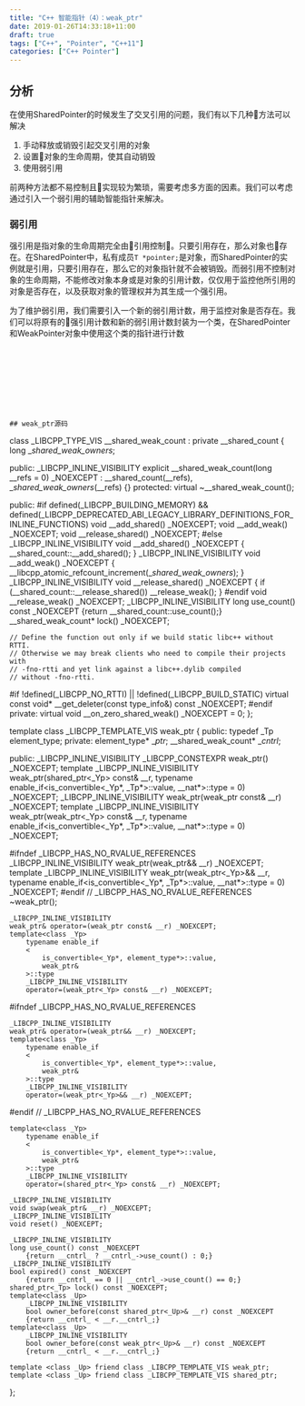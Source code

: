 ```yaml
---
title: "C++ 智能指针（4）：weak_ptr"
date: 2019-01-26T14:33:18+11:00
draft: true
tags: ["C++", "Pointer", "C++11"]
categories: ["C++ Pointer"]
---
```

## 分析

在使用SharedPointer的时候发生了交叉引用的问题，我们有以下几种方法可以解决

1. 手动释放或销毁引起交叉引用的对象
2. 设置对象的生命周期，使其自动销毁
3. 使用弱引用

前两种方法都不易控制且实现较为繁琐，需要考虑多方面的因素。我们可以考虑通过引入一个弱引用的辅助智能指针来解决。

### 弱引用

强引用是指对象的生命周期完全由引用控制。只要引用存在，那么对象也存在。在SharedPointer中，私有成员```T *pointer;```是对象，而SharedPointer的实例就是引用，只要引用存在，那么它的对象指针就不会被销毁。而弱引用不控制对象的生命周期，不能修改对象本身或是对象的引用计数，仅仅用于监控他所引用的对象是否存在，以及获取对象的管理权并为其生成一个强引用。

为了维护弱引用，我们需要引入一个新的弱引用计数，用于监控对象是否存在。我们可以将原有的强引用计数和新的弱引用计数封装为一个类，在SharedPointer和WeakPointer对象中使用这个类的指针进行计数
```









## weak_ptr源码
```
class _LIBCPP_TYPE_VIS __shared_weak_count
    : private __shared_count
{
    long __shared_weak_owners_;

public:
    _LIBCPP_INLINE_VISIBILITY
    explicit __shared_weak_count(long __refs = 0) _NOEXCEPT
        : __shared_count(__refs),
          __shared_weak_owners_(__refs) {}
protected:
    virtual ~__shared_weak_count();

public:
#if defined(_LIBCPP_BUILDING_MEMORY) && \
    defined(_LIBCPP_DEPRECATED_ABI_LEGACY_LIBRARY_DEFINITIONS_FOR_INLINE_FUNCTIONS)
    void __add_shared() _NOEXCEPT;
    void __add_weak() _NOEXCEPT;
    void __release_shared() _NOEXCEPT;
#else
    _LIBCPP_INLINE_VISIBILITY
    void __add_shared() _NOEXCEPT {
      __shared_count::__add_shared();
    }
    _LIBCPP_INLINE_VISIBILITY
    void __add_weak() _NOEXCEPT {
      __libcpp_atomic_refcount_increment(__shared_weak_owners_);
    }
    _LIBCPP_INLINE_VISIBILITY
    void __release_shared() _NOEXCEPT {
      if (__shared_count::__release_shared())
        __release_weak();
    }
#endif
    void __release_weak() _NOEXCEPT;
    _LIBCPP_INLINE_VISIBILITY
    long use_count() const _NOEXCEPT {return __shared_count::use_count();}
    __shared_weak_count* lock() _NOEXCEPT;

    // Define the function out only if we build static libc++ without RTTI.
    // Otherwise we may break clients who need to compile their projects with
    // -fno-rtti and yet link against a libc++.dylib compiled
    // without -fno-rtti.
#if !defined(_LIBCPP_NO_RTTI) || !defined(_LIBCPP_BUILD_STATIC)
    virtual const void* __get_deleter(const type_info&) const _NOEXCEPT;
#endif
private:
    virtual void __on_zero_shared_weak() _NOEXCEPT = 0;
};


template<class _Tp>
class _LIBCPP_TEMPLATE_VIS weak_ptr
{
public:
    typedef _Tp element_type;
private:
    element_type*        __ptr_;
    __shared_weak_count* __cntrl_;

public:
    _LIBCPP_INLINE_VISIBILITY
    _LIBCPP_CONSTEXPR weak_ptr() _NOEXCEPT;
    template<class _Yp> _LIBCPP_INLINE_VISIBILITY weak_ptr(shared_ptr<_Yp> const& __r,
                   typename enable_if<is_convertible<_Yp*, _Tp*>::value, __nat*>::type = 0)
                        _NOEXCEPT;
    _LIBCPP_INLINE_VISIBILITY
    weak_ptr(weak_ptr const& __r) _NOEXCEPT;
    template<class _Yp> _LIBCPP_INLINE_VISIBILITY weak_ptr(weak_ptr<_Yp> const& __r,
                   typename enable_if<is_convertible<_Yp*, _Tp*>::value, __nat*>::type = 0)
                         _NOEXCEPT;

#ifndef _LIBCPP_HAS_NO_RVALUE_REFERENCES
    _LIBCPP_INLINE_VISIBILITY
    weak_ptr(weak_ptr&& __r) _NOEXCEPT;
    template<class _Yp> _LIBCPP_INLINE_VISIBILITY weak_ptr(weak_ptr<_Yp>&& __r,
                   typename enable_if<is_convertible<_Yp*, _Tp*>::value, __nat*>::type = 0)
                         _NOEXCEPT;
#endif  // _LIBCPP_HAS_NO_RVALUE_REFERENCES
    ~weak_ptr();

    _LIBCPP_INLINE_VISIBILITY
    weak_ptr& operator=(weak_ptr const& __r) _NOEXCEPT;
    template<class _Yp>
        typename enable_if
        <
            is_convertible<_Yp*, element_type*>::value,
            weak_ptr&
        >::type
        _LIBCPP_INLINE_VISIBILITY
        operator=(weak_ptr<_Yp> const& __r) _NOEXCEPT;

#ifndef _LIBCPP_HAS_NO_RVALUE_REFERENCES

    _LIBCPP_INLINE_VISIBILITY
    weak_ptr& operator=(weak_ptr&& __r) _NOEXCEPT;
    template<class _Yp>
        typename enable_if
        <
            is_convertible<_Yp*, element_type*>::value,
            weak_ptr&
        >::type
        _LIBCPP_INLINE_VISIBILITY
        operator=(weak_ptr<_Yp>&& __r) _NOEXCEPT;

#endif  // _LIBCPP_HAS_NO_RVALUE_REFERENCES

    template<class _Yp>
        typename enable_if
        <
            is_convertible<_Yp*, element_type*>::value,
            weak_ptr&
        >::type
        _LIBCPP_INLINE_VISIBILITY
        operator=(shared_ptr<_Yp> const& __r) _NOEXCEPT;

    _LIBCPP_INLINE_VISIBILITY
    void swap(weak_ptr& __r) _NOEXCEPT;
    _LIBCPP_INLINE_VISIBILITY
    void reset() _NOEXCEPT;

    _LIBCPP_INLINE_VISIBILITY
    long use_count() const _NOEXCEPT
        {return __cntrl_ ? __cntrl_->use_count() : 0;}
    _LIBCPP_INLINE_VISIBILITY
    bool expired() const _NOEXCEPT
        {return __cntrl_ == 0 || __cntrl_->use_count() == 0;}
    shared_ptr<_Tp> lock() const _NOEXCEPT;
    template<class _Up>
        _LIBCPP_INLINE_VISIBILITY
        bool owner_before(const shared_ptr<_Up>& __r) const _NOEXCEPT
        {return __cntrl_ < __r.__cntrl_;}
    template<class _Up>
        _LIBCPP_INLINE_VISIBILITY
        bool owner_before(const weak_ptr<_Up>& __r) const _NOEXCEPT
        {return __cntrl_ < __r.__cntrl_;}

    template <class _Up> friend class _LIBCPP_TEMPLATE_VIS weak_ptr;
    template <class _Up> friend class _LIBCPP_TEMPLATE_VIS shared_ptr;
};
```